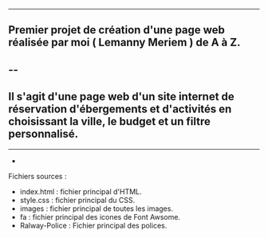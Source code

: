 ------------------ 

Premier projet de création d'une page web réalisée par moi ( Lemanny Meriem ) de A à Z.
-
--
-
Il s'agit d'une page web d'un site internet de réservation d'ébergements et d'activités en choisissant la ville, le budget et un filtre personnalisé.
-
---
-
Fichiers sources :

- index.html : fichier principal d'HTML.
- style.css : fichier principal du CSS.
- images : fichier principal de toutes les images.
- fa : fichier principal des icones de Font Awsome.
- Ralway-Police : Fichier principal des polices.
